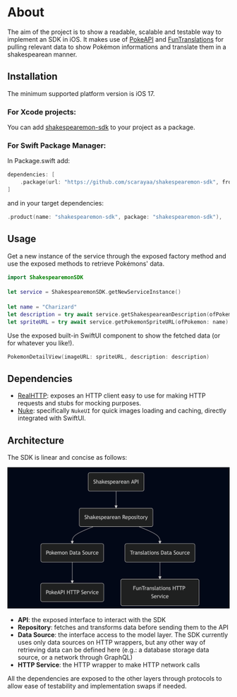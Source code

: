 # About
The aim of the project is to show a readable, scalable and testable way to implement an SDK in iOS. It makes use of [PokeAPI](https://pokeapi.co/docs/v2) and [FunTranslations](https://funtranslations.com/api/shakespeare) for pulling relevant data to show Pokémon informations and translate them in a shakespearean manner.

## Installation

The minimum supported platform version is iOS 17.

### For Xcode projects:

You can add [shakespearemon-sdk](https://github.com/scarayaa/shakespearemon-sdk) to your project as a package.

### For Swift Package Manager:

In Package.swift add:

```swift
dependencies: [
    .package(url: "https://github.com/scarayaa/shakespearemon-sdk", from: "1.0.0"),
]
```
and in your target dependencies:
```swift
.product(name: "shakespearemon-sdk", package: "shakespearemon-sdk"),
```

## Usage

Get a new instance of the service through the exposed factory method and use the exposed methods to retrieve Pokémons' data.

```swift
import ShakespearemonSDK

let service = ShakespearemonSDK.getNewServiceInstance()

let name = "Charizard"
let description = try await service.getShakespeareanDescription(ofPokemon: name)
let spriteURL = try await service.getPokemonSpriteURL(ofPokemon: name)
```

Use the exposed built-in SwiftUI component to show the fetched data (or for whatever you like!).

```swift
PokemonDetailView(imageURL: spriteURL, description: description)
```

## Dependencies

- [RealHTTP](https://github.com/immobiliare/RealHTTP): exposes an HTTP client easy to use for making HTTP requests and stubs for mocking purposes.
- [Nuke](https://github.com/kean/Nuke): specifically `NukeUI` for quick images loading and caching, directly integrated with SwiftUI.

## Architecture

The SDK is linear and concise as follows:

![](shakespearemon-sdk-architecture.png)

- **API**: the exposed interface to interact with the SDK
- **Repository**: fetches and transforms data before sending them to the API
- **Data Source**: the interface access to the model layer. The SDK currently uses only data sources on HTTP wrappers, but any other way of retrieving data can be defined here (e.g.: a database storage data source, or a network through GraphQL)
- **HTTP Service**: the HTTP wrapper to make HTTP network calls

All the dependencies are exposed to the other layers through protocols to allow ease of testability and implementation swaps if needed.
